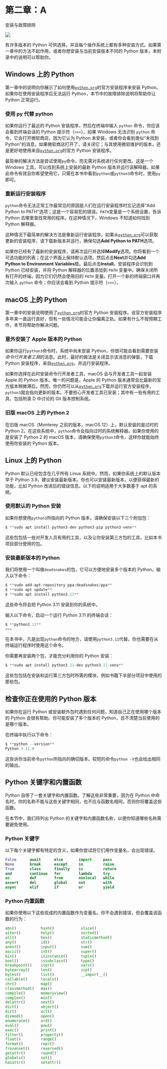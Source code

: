 # 第二章：A

安装与故障排除

![](img/chapterart.png)

有许多版本的 Python 可供选择，并且每个操作系统上都有多种安装方式。如果第一章中的方法不起作用，或者你想安装与当前安装版本不同的 Python 版本，本附录中的说明可以帮助你。

## Windows 上的 Python

第一章中的说明向你展示了如何使用[`python.org`](https://python.org)的官方安装程序来安装 Python。如果你在使用安装程序后无法运行 Python，本节中的故障排除说明将帮助你让 Python 正常运行。

### 使用 py 代替 python

如果你运行了最近的 Python 安装程序，然后在终端中输入 `python` 命令，你应该会看到终端会话的 Python 提示符（`>>>`）。如果 Windows 无法识别 `python` 命令，它会打开微软商店，因为它认为 Python 未安装，或者你会看到类似“未找到 Python”的消息。如果微软商店打开了，请关闭它；与其使用微软维护的版本，还是更好地使用来自[`python.org`](https://python.org)的官方 Python 安装程序。

最简单的解决方法是尝试使用`py`命令，而无需对系统进行任何更改。这是一个 Windows 工具，可以找到系统上安装的最新 Python 版本并运行该解释器。如果此命令有效且你希望使用它，只需在本书中看到`python`或`python3`命令时，使用`py`即可。

### 重新运行安装程序

`python`命令无法正常工作最常见的原因是人们在运行安装程序时忘记选择“Add Python to PATH”选项；这是一个容易犯的错误。`PATH`变量是一个系统设置，告诉 Python 去哪里查找常用的程序。在这种情况下，Windows 不知道如何找到 Python 解释器。

这种情况下最简单的解决方法是重新运行安装程序。如果从[`python.org`](https://python.org)可以获取更新的安装程序，请下载新版本并运行，确保勾选**Add Python to PATH**选项。

如果你已经有了最新的安装程序，请再次运行并选择**Modify**选项。你将看到一个可选功能的列表；在这个界面上保持默认选项。然后点击**Next**并勾选**Add Python to Environment Variables**框。最后点击**Install**。安装程序会识别到 Python 已经安装，并将 Python 解释器的位置添加到 `PATH` 变量中。确保关闭所有打开的终端，因为它们仍然会使用旧的 `PATH` 变量。打开一个新的终端窗口并再次输入 `python` 命令；你应该会看到 Python 提示符（`>>>`）。

## macOS 上的 Python

第一章中的安装说明使用了[`python.org`](https://python.org)的官方 Python 安装程序。该官方安装程序多年来一直运行良好，但有一些情况可能会让你偏离正轨。如果有什么不按预期工作，本节将帮助你解决问题。

### 意外安装了 Apple 版本的 Python

如果你运行`python3`命令时，系统中尚未安装 Python，你很可能会看到需要安装*命令行开发者工具*的消息。此时，最好的做法是关闭显示该消息的弹窗，下载 Python 安装程序，来自[`python.org`](https://python.org)，并运行安装程序。

如果你选择在此时安装命令行开发者工具，macOS 会与开发者工具一起安装 Apple 的 Python 版本。唯一的问题是，Apple 的 Python 版本通常会比最新的官方版本稍微滞后。然而，你仍然可以从[`python.org`](https://python.org)下载并运行官方安装程序，`python3`就会指向更新的版本。不要担心开发者工具已安装；其中有一些有用的工具，包括附录 D 中讨论的 Git 版本控制系统。

### 旧版 macOS 上的 Python 2

在旧版 macOS（Monterey 之前的版本，macOS 12）上，默认安装的是过时的 Python 2。在这些系统中，`python`命令会指向过时的系统解释器。如果你使用的是安装了 Python 2 的 macOS 版本，请确保使用`python3`命令，这样你就能始终使用你安装的 Python 版本。

## Linux 上的 Python

Python 默认已经包含在几乎所有 Linux 系统中。然而，如果你系统上的默认版本早于 Python 3.9，建议安装最新版本。你也可以安装最新版本，以便获得最新的功能，比如 Python 改进后的错误信息。以下的说明适用于大多数基于 apt 的系统。

### 使用默认的 Python 安装

如果你想使用`python3`所指向的 Python 版本，请确保安装以下三个附加包：

```py
$ **sudo apt install python3-dev python3-pip python3-venv**
```

这些包包括一些对开发人员有用的工具，以及让你安装第三方包的工具，比如本书项目部分使用的包。

### 安装最新版本的 Python

我们将使用一个叫做`deadsnakes`的包，它可以方便地安装多个版本的 Python。输入以下命令：

```py
$ **sudo add-apt-repository ppa:deadsnakes/ppa**
$ **sudo apt update**
$ **sudo apt install python3.11**
```

这些命令将会把 Python 3.11 安装到你的系统中。

输入以下命令，启动一个运行 Python 3.11 的终端会话：

```py
$ **python3.11**
>>>
```

在本书中，凡是出现`python`命令的地方，请使用`python3.11`代替。你也需要在从终端运行程序时使用这个命令。

你需要再安装两个包，才能充分利用你的 Python 安装：

```py
$ **sudo apt install python3.11-dev python3.11-venv**
```

这些包包括在安装和运行第三方包时所需的模块，例如书籍下半部分项目中使用的那些包。

## 检查你正在使用的 Python 版本

如果你在运行 Python 或安装额外包时遇到任何问题，知道自己正在使用哪个版本的 Python 会很有帮助。你可能安装了多个版本的 Python，且不清楚当前使用的是哪个版本。

在终端中执行以下命令：

```py
$ **python --version**
Python 3.11.0
```

这告诉你当前命令`python`所指向的确切版本。较短的命令`python -V`也会给出相同的输出。

## Python 关键字和内置函数

Python 自带了一套关键字和内置函数。了解这些非常重要，因为在 Python 中命名时，你的名称不能与这些关键字相同，也不应与函数名相同，否则你将覆盖这些函数。

在本节中，我们将列出 Python 的关键字和内置函数名称，以便你知道哪些名称需要避免使用。

### Python 关键字

以下每个关键字都有特定的含义，如果你尝试将它们用作变量名，会出现错误。

```py
False      await      else       import     pass
None       break      except     in         raise
True       class      finally    is         return
and        continue   for        lambda     try
as         def        from       nonlocal   while
assert     del        global     not        with
async      elif       if         or         yield
```

### Python 内置函数

如果你使用以下这些现成的内置函数作为变量名，你不会遇到错误，但会覆盖该函数的行为：

```py
abs()           hash()            slice()
aiter()         help()            sorted()
all()           hex()             staticmethod()
any()           id()              str()
anext()         input()           sum()
ascii()         int()             super()
bin()           isinstance()      tuple()
bool()          issubclass()      type()
breakpoint()    iter()            vars()
bytearray()     len()             zip()
bytes()         list()            __import__()
callable()      locals()
chr()           map()
classmethod()   max()
compile()       memoryview()
complex()       min()
delattr()       next()
dict()          object()
dir()           oct()
divmod()        open()
enumerate()     ord()
eval()          pow()
exec()          print()
filter()        property()
float()         range()
format()        repr()
frozenset()     reversed()
getattr()       round()
globals()       set()
hasattr()       setattr()
```
